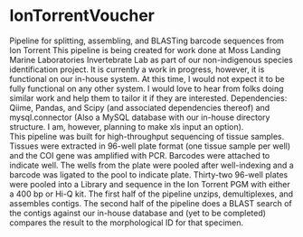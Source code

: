 # IonTorrentVoucher
Pipeline for splitting, assembling, and BLASTing barcode sequences from Ion Torrent
This pipeline is being created for work done at Moss Landing Marine Laboratories Invertebrate Lab as part of our non-indigenous species identification project.  It is currently a work in progress, however, it is functional on our in-house system.  At this time, I would not expect it to be fully functional on any other system.  I would love to hear from folks doing similar work and help them to tailor it if they are interested.
Dependencies: Qiime, Pandas, and Scipy (and associated dependencies thereof) and mysql.connector (Also a MySQL database with our in-house directory structure.  I am, however, planning to make xls input an option).  
This pipeline was built for high-throughput sequencing of tissue samples.  Tissues were extracted in 96-well plate format (one tissue sample per well) and the COI gene was amplified with PCR.  Barcodes were attached to indicate well.  The wells from the plate were pooled after well-indexing and a barcode was ligated to the pool to indicate plate.  Thirty-two 96-well plates were pooled into a Library and sequence in the Ion Torrent PGM with either a 400 bp or Hi-Q kit. 
The first half of the pipeline unzips, demultiplexes, and assembles contigs.  The second half of the pipeline does a BLAST search of the contigs against our in-house database and (yet to be completed) compares the result to the morphological ID for that specimen.
